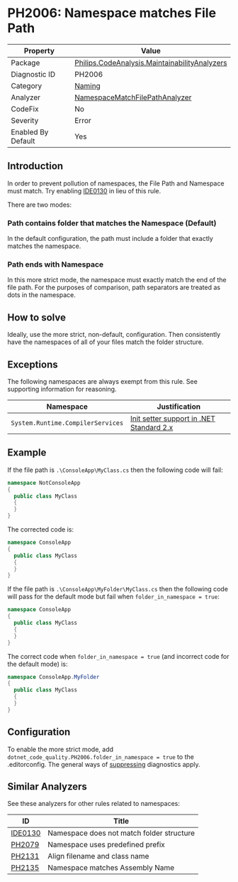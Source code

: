 # PH2006: Namespace matches File Path

| Property | Value  |
|--|--|
| Package | [Philips.CodeAnalysis.MaintainabilityAnalyzers](https://www.nuget.org/packages/Philips.CodeAnalysis.MaintainabilityAnalyzers) |
| Diagnostic ID | PH2006 |
| Category  | [Naming](../Naming.md) |
| Analyzer | [NamespaceMatchFilePathAnalyzer](https://github.com/philips-software/roslyn-analyzers/blob/master/Philips.CodeAnalysis.MaintainabilityAnalyzers/Naming/NamespaceMatchFilePathAnalyzer.cs)
| CodeFix  | No |
| Severity | Error |
| Enabled By Default | Yes |

## Introduction

In order to prevent pollution of namespaces, the File Path and Namespace must match. Try enabling [IDE0130](https://learn.microsoft.com/en-us/dotnet/fundamentals/code-analysis/style-rules/ide0130) in lieu of this rule.

There are two modes:

### Path contains folder that matches the Namespace (Default)

In the default configuration, the path must include a folder that exactly matches the namespace.

### Path ends with Namespace

In this more strict mode, the namespace must exactly match the end of the file path. For the purposes of comparison, path separators are treated as dots in the namespace. 

## How to solve

Ideally, use the more strict, non-default, configuration. Then consistently have the namespaces of all of your files match the folder structure.

## Exceptions

The following namespaces are always exempt from this rule. See supporting information for reasoning.

| Namespace | Justification  |
|--|--|
| `System.Runtime.CompilerServices` | [Init setter support in .NET Standard 2.x](https://developercommunity.visualstudio.com/t/error-cs0518-predefined-type-systemruntimecompiler/1244809) |

## Example

If the file path is `.\ConsoleApp\MyClass.cs` then the following code will fail:

``` cs
namespace NotConsoleApp
{
  public class MyClass
  {
  }
}
```

The corrected code is:
``` cs
namespace ConsoleApp
{
  public class MyClass
  {
  }
}
```


If the file path is `.\ConsoleApp\MyFolder\MyClass.cs` then the following code will pass for the default mode but fail when `folder_in_namespace = true`:

``` cs
namespace ConsoleApp
{
  public class MyClass
  {
  }
}
```

The correct code when `folder_in_namespace = true` (and incorrect code for the default mode) is:
``` cs
namespace ConsoleApp.MyFolder
{
  public class MyClass
  {
  }
}
```


## Configuration

To enable the more strict mode, add `dotnet_code_quality.PH2006.folder_in_namespace = true` to the .editorconfig.
The general ways of [suppressing](https://learn.microsoft.com/en-us/dotnet/fundamentals/code-analysis/suppress-warnings) diagnostics apply.

## Similar Analyzers

See these analyzers for other rules related to namespaces:

| ID | Title  |
|--|--|
| [IDE0130](https://learn.microsoft.com/en-us/dotnet/fundamentals/code-analysis/style-rules/ide0130) | Namespace does not match folder structure |
| [PH2079](./PH2079.md) | Namespace uses predefined prefix |
| [PH2131](./PH2131.md) | Align filename and class name |
| [PH2135](./PH2135.md) | Namespace matches Assembly Name |
